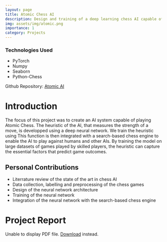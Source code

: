 ```yaml
---
layout: page
title: Atomic Chess AI
description: Design and training of a deep learning chess AI capable of playing the chess varient Atomic.
img: assets/img/atomic.png
importance: 1
category: Projects
---
```


### Technologies Used
- PyTorch
- Numpy
- Seaborn
- Python-Chess

Github Repository: <a href="https://github.com/IsmailOuazzani/AtomicAI">Atomic AI</a>

# Introduction

The focus of this project was to create an AI system capable of playing Atomic Chess. The heuristic of the AI, that measures the strength of a move, is developped using a deep neural network. We train the heuristic using This function is then integrated with a search-based chess engine to enable the AI to play against humans and other AIs. By training the model on large datasets of games played by skilled players, the heuristic can capture the essential factors that predict game outcomes. 

## Personal Contributions
- Literrature review of the state of the art in chess AI
- Data collection, labelling and preprocessing of the chess games
- Design of the neural network architecture
- Training of the neural network
- Integration of the neural network with the search-based chess engine

# Project Report

<object data="/assets/pdf/atomic_report.pdf" type="application/pdf" width="100%" height="500px">
      <p>Unable to display PDF file. <a href="https://github.com/IsmailOuazzani/AtomicAI/blob/main/AtomicAI_report.pdf">Download</a> instead.</p>
    </object>

